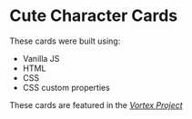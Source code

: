 # Cute Character Cards

These cards were built using:

- Vanilla JS
- HTML
- CSS 
- CSS custom properties

These cards are featured in the *[Vortex Project](https://github.com/Alliemack77/The-Vortex-Project)*